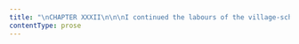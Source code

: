 ```yaml
---
title: "\nCHAPTER XXXII\n\n\nI continued the labours of the village-school as actively and faithfully\nas I could.\_ It was truly hard work at first.\_ Some time elapsed before,\nwith all my efforts, I could comprehend my scholars and their nature.\_\nWholly untaught, with faculties quite torpid, they seemed to me\nhopelessly dull; and, at first sight, all dull alike: but I soon found I\nwas mistaken.\_ There was a difference amongst them as amongst the\neducated; and when I got to know them, and they me, this difference\nrapidly developed itself.\_ Their amazement at me, my language, my rules,\nand ways, once subsided, I found some of these heavy-looking, gaping\nrustics wake up into sharp-witted girls enough.\_ Many showed themselves\nobliging, and amiable too; and I discovered amongst them not a few\nexamples of natural politeness, and innate self-respect, as well as of\nexcellent capacity, that won both my goodwill and my admiration.\_ These\nsoon took a pleasure in doing their work well, in keeping their persons\nneat, in learning their tasks regularly, in acquiring quiet and orderly\nmanners.\_ The rapidity of their progress, in some instances, was even\nsurprising; and an honest and happy pride I took in it: besides, I began\npersonally to like some of the best girls; and they liked me.\_ I had\namongst my scholars several farmers’ daughters: young women grown,\nalmost.\_ These could already read, write, and sew; and to them I taught\nthe elements of grammar, geography, history, and the finer kinds of\nneedlework.\_ I found estimable characters amongst them—characters\ndesirous of information and disposed for improvement—with whom I passed\nmany a pleasant evening hour in their own homes.\_ Their parents then\n(the farmer and his wife) loaded me with attentions.\_ There was an\nenjoyment in accepting their simple kindness, and in repaying it by a\nconsideration—a scrupulous regard to their feelings—to which they were\nnot, perhaps, at all times accustomed, and which both charmed and\nbenefited them; because, while it elevated them in their own eyes, it\nmade them emulous to merit the deferential treatment they received.\n\nI felt I became a favourite in the neighbourhood.\_ Whenever I went out,\nI heard on all sides cordial salutations, and was welcomed with friendly\nsmiles.\_ To live amidst general regard, though it be but the regard of\nworking people, is like “sitting in sunshine, calm and sweet;” serene\ninward feelings bud and bloom under the ray.\_ At this period of my life,\nmy heart far oftener swelled with thankfulness than sank with dejection:\nand yet, reader, to tell you all, in the midst of this calm, this useful\nexistence—after a day passed in honourable exertion amongst my scholars,\nan evening spent in drawing or reading contentedly alone—I used to rush\ninto strange dreams at night: dreams many-coloured, agitated, full of\nthe ideal, the stirring, the stormy—dreams where, amidst unusual scenes,\ncharged with adventure, with agitating risk and romantic chance, I still\nagain and again met Mr. Rochester, always at some exciting crisis; and\nthen the sense of being in his arms, hearing his voice, meeting his eye,\ntouching his hand and cheek, loving him, being loved by him—the hope of\npassing a lifetime at his side, would be renewed, with all its first\nforce and fire.\_ Then I awoke.\_ Then I recalled where I was, and how\nsituated.\_ Then I rose up on my curtainless bed, trembling and\nquivering; and then the still, dark night witnessed the convulsion of\ndespair, and heard the burst of passion.\_ By nine o’clock the next\nmorning I was punctually opening the school; tranquil, settled, prepared\nfor the steady duties of the day.\n\nRosamond Oliver kept her word in coming to visit me.\_ Her call at the\nschool was generally made in the course of her morning ride.\_ She would\ncanter up to the door on her pony, followed by a mounted livery\nservant.\_ Anything more exquisite than her appearance, in her purple\nhabit, with her Amazon’s cap of black velvet placed gracefully above the\nlong curls that kissed her cheek and floated to her shoulders, can\nscarcely be imagined: and it was thus she would enter the rustic\nbuilding, and glide through the dazzled ranks of the village children.\_\nShe generally came at the hour when Mr. Rivers was engaged in giving his\ndaily catechising lesson.\_ Keenly, I fear, did the eye of the visitress\npierce the young pastor’s heart.\_ A sort of instinct seemed to warn him\nof her entrance, even when he did not see it; and when he was looking\nquite away from the door, if she appeared at it, his cheek would glow,\nand his marble-seeming features, though they refused to relax, changed\nindescribably, and in their very quiescence became expressive of a\nrepressed fervour, stronger than working muscle or darting glance could\nindicate.\n\nOf course, she knew her power: indeed, he did not, because he could not,\nconceal it from her.\_ In spite of his Christian stoicism, when she went\nup and addressed him, and smiled gaily, encouragingly, even fondly in\nhis face, his hand would tremble and his eye burn.\_ He seemed to say,\nwith his sad and resolute look, if he did not say it with his lips, “I\nlove you, and I know you prefer me.\_ It is not despair of success that\nkeeps me dumb.\_ If I offered my heart, I believe you would accept it.\_\nBut that heart is already laid on a sacred altar: the fire is arranged\nround it.\_ It will soon be no more than a sacrifice consumed.”\n\nAnd then she would pout like a disappointed child; a pensive cloud would\nsoften her radiant vivacity; she would withdraw her hand hastily from\nhis, and turn in transient petulance from his aspect, at once so heroic\nand so martyr-like.\_ St. John, no doubt, would have given the world to\nfollow, recall, retain her, when she thus left him; but he would not\ngive one chance of heaven, nor relinquish, for the elysium of her love,\none hope of the true, eternal Paradise.\_ Besides, he could not bind all\nthat he had in his nature—the rover, the aspirant, the poet, the\npriest—in the limits of a single passion.\_ He could not—he would\nnot—renounce his wild field of mission warfare for the parlours and the\npeace of Vale Hall.\_ I learnt so much from himself in an inroad I once,\ndespite his reserve, had the daring to make on his confidence.\n\nMiss Oliver already honoured me with frequent visits to my cottage.\_ I\nhad learnt her whole character, which was without mystery or disguise:\nshe was coquettish but not heartless; exacting, but not worthlessly\nselfish.\_ She had been indulged from her birth, but was not absolutely\nspoilt.\_ She was hasty, but good-humoured; vain (she could not help it,\nwhen every glance in the glass showed her such a flush of loveliness),\nbut not affected; liberal-handed; innocent of the pride of wealth;\ningenuous; sufficiently intelligent; gay, lively, and unthinking: she\nwas very charming, in short, even to a cool observer of her own sex like\nme; but she was not profoundly interesting or thoroughly impressive.\_ A\nvery different sort of mind was hers from that, for instance, of the\nsisters of St. John.\_ Still, I liked her almost as I liked my pupil\nAdèle; except that, for a child whom we have watched over and taught, a\ncloser affection is engendered than we can give an equally attractive\nadult acquaintance.\n\nShe had taken an amiable caprice to me.\_ She said I was like Mr. Rivers,\nonly, certainly, she allowed, “not one-tenth so handsome, though I was a\nnice neat little soul enough, but he was an angel.”\_ I was, however,\ngood, clever, composed, and firm, like him.\_ I was a lusus naturæ,\nshe affirmed, as a village schoolmistress: she was sure my previous\nhistory, if known, would make a delightful romance.\n\nOne evening, while, with her usual child-like activity, and thoughtless\nyet not offensive inquisitiveness, she was rummaging the cupboard and\nthe table-drawer of my little kitchen, she discovered first two French\nbooks, a volume of Schiller, a German grammar and dictionary, and then\nmy drawing-materials and some sketches, including a pencil-head of a\npretty little cherub-like girl, one of my scholars, and sundry views\nfrom nature, taken in the Vale of Morton and on the surrounding moors.\_\nShe was first transfixed with surprise, and then electrified with\ndelight.\n\n“Had I done these pictures?\_ Did I know French and German?\_ What a\nlove—what a miracle I was!\_ I drew better than her master in the first\nschool in S-.\_ Would I sketch a portrait of her, to show to papa?”\n\n“With pleasure,” I replied; and I felt a thrill of artist-delight at the\nidea of copying from so perfect and radiant a model.\_ She had then on a\ndark-blue silk dress; her arms and her neck were bare; her only ornament\nwas her chestnut tresses, which waved over her shoulders with all the\nwild grace of natural curls.\_ I took a sheet of fine card-board, and\ndrew a careful outline.\_ I promised myself the pleasure of colouring it;\nand, as it was getting late then, I told her she must come and sit\nanother day.\n\nShe made such a report of me to her father, that Mr. Oliver himself\naccompanied her next evening—a tall, massive-featured, middle-aged, and\ngrey-headed man, at whose side his lovely daughter looked like a bright\nflower near a hoary turret.\_ He appeared a taciturn, and perhaps a proud\npersonage; but he was very kind to me.\_ The sketch of Rosamond’s\nportrait pleased him highly: he said I must make a finished picture of\nit.\_ He insisted, too, on my coming the next day to spend the evening at\nVale Hall.\n\nI went.\_ I found it a large, handsome residence, showing abundant\nevidences of wealth in the proprietor.\_ Rosamond was full of glee and\npleasure all the time I stayed.\_ Her father was affable; and when he\nentered into conversation with me after tea, he expressed in strong\nterms his approbation of what I had done in Morton school, and said he\nonly feared, from what he saw and heard, I was too good for the place,\nand would soon quit it for one more suitable.\n\n“Indeed,” cried Rosamond, “she is clever enough to be a governess in a\nhigh family, papa.”\n\nI thought I would far rather be where I am than in any high family in\nthe land.\_ Mr. Oliver spoke of Mr. Rivers—of the Rivers family—with\ngreat respect.\_ He said it was a very old name in that neighbourhood;\nthat the ancestors of the house were wealthy; that all Morton had once\nbelonged to them; that even now he considered the representative of that\nhouse might, if he liked, make an alliance with the best.\_ He accounted\nit a pity that so fine and talented a young man should have formed the\ndesign of going out as a missionary; it was quite throwing a valuable\nlife away.\_ It appeared, then, that her father would throw no obstacle\nin the way of Rosamond’s union with St. John.\_ Mr. Oliver evidently\nregarded the young clergyman’s good birth, old name, and sacred\nprofession as sufficient compensation for the want of fortune.\n\nIt was the 5th of November, and a holiday.\_ My little servant, after\nhelping me to clean my house, was gone, well satisfied with the fee of a\npenny for her aid.\_ All about me was spotless and bright—scoured floor,\npolished grate, and well-rubbed chairs.\_ I had also made myself neat,\nand had now the afternoon before me to spend as I would.\n\nThe translation of a few pages of German occupied an hour; then I got my\npalette and pencils, and fell to the more soothing, because easier\noccupation, of completing Rosamond Oliver’s miniature.\_ The head was\nfinished already: there was but the background to tint and the drapery\nto shade off; a touch of carmine, too, to add to the ripe lips—a soft\ncurl here and there to the tresses—a deeper tinge to the shadow of the\nlash under the azured eyelid.\_ I was absorbed in the execution of these\nnice details, when, after one rapid tap, my door unclosed, admitting St.\nJohn Rivers.\n\n“I am come to see how you are spending your holiday,” he said.\_ “Not, I\nhope, in thought?\_ No, that is well: while you draw you will not feel\nlonely.\_ You see, I mistrust you still, though you have borne up\nwonderfully so far.\_ I have brought you a book for evening solace,” and\nhe laid on the table a new publication—a poem: one of those genuine\nproductions so often vouchsafed to the fortunate public of those\ndays—the golden age of modern literature.\_ Alas! the readers of our era\nare less favoured.\_ But courage!\_ I will not pause either to accuse or\nrepine.\_ I know poetry is not dead, nor genius lost; nor has Mammon\ngained power over either, to bind or slay: they will both assert their\nexistence, their presence, their liberty and strength again one day.\_\nPowerful angels, safe in heaven! they smile when sordid souls triumph,\nand feeble ones weep over their destruction.\_ Poetry destroyed?\_ Genius\nbanished?\_ No!\_ Mediocrity, no: do not let envy prompt you to the\nthought.\_ No; they not only live, but reign and redeem: and without\ntheir divine influence spread everywhere, you would be in hell—the hell\nof your own meanness.\n\nWhile I was eagerly glancing at the bright pages of “Marmion” (for\n“Marmion” it was), St. John stooped to examine my drawing.\_ His tall\nfigure sprang erect again with a start: he said nothing.\_ I looked up at\nhim: he shunned my eye.\_ I knew his thoughts well, and could read his\nheart plainly; at the moment I felt calmer and cooler than he: I had\nthen temporarily the advantage of him, and I conceived an inclination to\ndo him some good, if I could.\n\n“With all his firmness and self-control,” thought I, “he tasks himself\ntoo far: locks every feeling and pang within—expresses, confesses,\nimparts nothing.\_ I am sure it would benefit him to talk a little about\nthis sweet Rosamond, whom he thinks he ought not to marry: I will make\nhim talk.”\n\nI said first, “Take a chair, Mr. Rivers.”\_ But he answered, as he always\ndid, that he could not stay.\_ “Very well,” I responded, mentally, “stand\nif you like; but you shall not go just yet, I am determined: solitude is\nat least as bad for you as it is for me.\_ I’ll try if I cannot discover\nthe secret spring of your confidence, and find an aperture in that\nmarble breast through which I can shed one drop of the balm of\nsympathy.”\n\n“Is this portrait like?” I asked bluntly.\n\n“Like!\_ Like whom?\_ I did not observe it closely.”\n\n“You did, Mr. Rivers.”\n\nHe almost started at my sudden and strange abruptness: he looked at me\nastonished.\_ “Oh, that is nothing yet,” I muttered within.\_ “I don’t\nmean to be baffled by a little stiffness on your part; I’m prepared to\ngo to considerable lengths.”\_ I continued, “You observed it closely and\ndistinctly; but I have no objection to your looking at it again,” and I\nrose and placed it in his hand.\n\n“A well-executed picture,” he said; “very soft, clear colouring; very\ngraceful and correct drawing.”\n\n“Yes, yes; I know all that.\_ But what of the resemblance?\_ Who is it\nlike?”\n\nMastering some hesitation, he answered, “Miss Oliver, I presume.”\n\n“Of course.\_ And now, sir, to reward you for the accurate guess, I will\npromise to paint you a careful and faithful duplicate of this very\npicture, provided you admit that the gift would be acceptable to you.\_ I\ndon’t wish to throw away my time and trouble on an offering you would\ndeem worthless.”\n\nHe continued to gaze at the picture: the longer he looked, the firmer he\nheld it, the more he seemed to covet it.\_ “It is like!” he murmured;\n“the eye is well managed: the colour, light, expression, are perfect.\_\nIt smiles!”\n\n“Would it comfort, or would it wound you to have a similar painting?\_\nTell me that.\_ When you are at Madagascar, or at the Cape, or in India,\nwould it be a consolation to have that memento in your possession? or\nwould the sight of it bring recollections calculated to enervate and\ndistress?”\n\nHe now furtively raised his eyes: he glanced at me, irresolute,\ndisturbed: he again surveyed the picture.\n\n“That I should like to have it is certain: whether it would be judicious\nor wise is another question.”\n\nSince I had ascertained that Rosamond really preferred him, and that her\nfather was not likely to oppose the match, I—less exalted in my views\nthan St. John—had been strongly disposed in my own heart to advocate\ntheir union.\_ It seemed to me that, should he become the possessor of\nMr. Oliver’s large fortune, he might do as much good with it as if he\nwent and laid his genius out to wither, and his strength to waste, under\na tropical sun.\_ With this persuasion I now answered—\n\n“As far as I can see, it would be wiser and more judicious if you were\nto take to yourself the original at once.”\n\nBy this time he had sat down: he had laid the picture on the table\nbefore him, and with his brow supported on both hands, hung fondly over\nit.\_ I discerned he was now neither angry nor shocked at my audacity.\_ I\nsaw even that to be thus frankly addressed on a subject he had deemed\nunapproachable—to hear it thus freely handled—was beginning to be felt\nby him as a new pleasure—an unhoped-for relief.\_ Reserved people often\nreally need the frank discussion of their sentiments and griefs more\nthan the expansive.\_ The sternest-seeming stoic is human after all; and\nto “burst” with boldness and good-will into “the silent sea” of their\nsouls is often to confer on them the first of obligations.\n\n“She likes you, I am sure,” said I, as I stood behind his chair, “and\nher father respects you.\_ Moreover, she is a sweet girl—rather\nthoughtless; but you would have sufficient thought for both yourself and\nher.\_ You ought to marry her.”\n\n“Does she like me?” he asked.\n\n“Certainly; better than she likes any one else.\_ She talks of you\ncontinually: there is no subject she enjoys so much or touches upon so\noften.”\n\n“It is very pleasant to hear this,” he said—“very: go on for another\nquarter of an hour.”\_ And he actually took out his watch and laid it\nupon the table to measure the time.\n\n“But where is the use of going on,” I asked, “when you are probably\npreparing some iron blow of contradiction, or forging a fresh chain to\nfetter your heart?”\n\n“Don’t imagine such hard things.\_ Fancy me yielding and melting, as I am\ndoing: human love rising like a freshly opened fountain in my mind and\noverflowing with sweet inundation all the field I have so carefully and\nwith such labour prepared—so assiduously sown with the seeds of good\nintentions, of self-denying plans.\_ And now it is deluged with a\nnectarous flood—the young germs swamped—delicious poison cankering them:\nnow I see myself stretched on an ottoman in the drawing-room at Vale\nHall at my bride Rosamond Oliver’s feet: she is talking to me with her\nsweet voice—gazing down on me with those eyes your skilful hand has\ncopied so well—smiling at me with these coral lips.\_ She is mine—I am\nhers—this present life and passing world suffice to me.\_ Hush! say\nnothing—my heart is full of delight—my senses are entranced—let the time\nI marked pass in peace.”\n\nI humoured him: the watch ticked on: he breathed fast and low: I stood\nsilent.\_ Amidst this hush the quartet sped; he replaced the watch, laid\nthe picture down, rose, and stood on the hearth.\n\n“Now,” said he, “that little space was given to delirium and delusion.\_\nI rested my temples on the breast of temptation, and put my neck\nvoluntarily under her yoke of flowers.\_ I tasted her cup.\_ The pillow\nwas burning: there is an asp in the garland: the wine has a bitter\ntaste: her promises are hollow—her offers false: I see and know all\nthis.”\n\nI gazed at him in wonder.\n\n“It is strange,” pursued he, “that while I love Rosamond Oliver so\nwildly—with all the intensity, indeed, of a first passion, the object of\nwhich is exquisitely beautiful, graceful, fascinating—I experience at\nthe same time a calm, unwarped consciousness that she would not make me\na good wife; that she is not the partner suited to me; that I should\ndiscover this within a year after marriage; and that to twelve months’\nrapture would succeed a lifetime of regret.\_ This I know.”\n\n“Strange indeed!” I could not help ejaculating.\n\n“While something in me,” he went on, “is acutely sensible to her charms,\nsomething else is as deeply impressed with her defects: they are such\nthat she could sympathise in nothing I aspired to—co-operate in nothing\nI undertook.\_ Rosamond a sufferer, a labourer, a female apostle?\_\nRosamond a missionary’s wife?\_ No!”\n\n“But you need not be a missionary.\_ You might relinquish that scheme.”\n\n“Relinquish!\_ What! my vocation?\_ My great work?\_ My foundation laid on\nearth for a mansion in heaven?\_ My hopes of being numbered in the band\nwho have merged all ambitions in the glorious one of bettering their\nrace—of carrying knowledge into the realms of ignorance—of substituting\npeace for war—freedom for bondage—religion for superstition—the hope of\nheaven for the fear of hell?\_ Must I relinquish that?\_ It is dearer than\nthe blood in my veins.\_ It is what I have to look forward to, and to\nlive for.”\n\nAfter a considerable pause, I said—“And Miss Oliver?\_ Are her\ndisappointment and sorrow of no interest to you?”\n\n“Miss Oliver is ever surrounded by suitors and flatterers: in less than\na month, my image will be effaced from her heart.\_ She will forget me;\nand will marry, probably, some one who will make her far happier than I\nshould do.”\n\n“You speak coolly enough; but you suffer in the conflict.\_ You are\nwasting away.”\n\n“No.\_ If I get a little thin, it is with anxiety about my prospects, yet\nunsettled—my departure, continually procrastinated.\_ Only this morning,\nI received intelligence that the successor, whose arrival I have been so\nlong expecting, cannot be ready to replace me for three months to come\nyet; and perhaps the three months may extend to six.”\n\n“You tremble and become flushed whenever Miss Oliver enters the\nschoolroom.”\n\nAgain the surprised expression crossed his face.\_ He had not imagined\nthat a woman would dare to speak so to a man.\_ For me, I felt at home in\nthis sort of discourse.\_ I could never rest in communication with\nstrong, discreet, and refined minds, whether male or female, till I had\npassed the outworks of conventional reserve, and crossed the threshold\nof confidence, and won a place by their heart’s very hearthstone.\n\n“You are original,” said he, “and not timid.\_ There is something brave\nin your spirit, as well as penetrating in your eye; but allow me to\nassure you that you partially misinterpret my emotions.\_ You think them\nmore profound and potent than they are.\_ You give me a larger allowance\nof sympathy than I have a just claim to.\_ When I colour, and when I\nshade before Miss Oliver, I do not pity myself.\_ I scorn the weakness.\_\nI know it is ignoble: a mere fever of the flesh: not, I declare, the\nconvulsion of the soul.\_ That is just as fixed as a rock, firm set in\nthe depths of a restless sea.\_ Know me to be what I am—a cold hard man.”\n\nI smiled incredulously.\n\n“You have taken my confidence by storm,” he continued, “and now it is\nmuch at your service.\_ I am simply, in my original state—stripped of\nthat blood-bleached robe with which Christianity covers human\ndeformity—a cold, hard, ambitious man.\_ Natural affection only, of all\nthe sentiments, has permanent power over me.\_ Reason, and not feeling,\nis my guide; my ambition is unlimited: my desire to rise higher, to do\nmore than others, insatiable.\_ I honour endurance, perseverance,\nindustry, talent; because these are the means by which men achieve great\nends and mount to lofty eminence.\_ I watch your career with interest,\nbecause I consider you a specimen of a diligent, orderly, energetic\nwoman: not because I deeply compassionate what you have gone through, or\nwhat you still suffer.”\n\n“You would describe yourself as a mere pagan philosopher,” I said.\n\n“No.\_ There is this difference between me and deistic philosophers: I\nbelieve; and I believe the Gospel.\_ You missed your epithet.\_ I am not a\npagan, but a Christian philosopher—a follower of the sect of Jesus.\_ As\nHis disciple I adopt His pure, His merciful, His benignant doctrines.\_ I\nadvocate them: I am sworn to spread them.\_ Won in youth to religion, she\nhas cultivated my original qualities thus:—From the minute germ, natural\naffection, she has developed the overshadowing tree, philanthropy.\_ From\nthe wild stringy root of human uprightness, she has reared a due sense\nof the Divine justice.\_ Of the ambition to win power and renown for my\nwretched self, she has formed the ambition to spread my Master’s\nkingdom; to achieve victories for the standard of the cross.\_ So much\nhas religion done for me; turning the original materials to the best\naccount; pruning and training nature.\_ But she could not eradicate\nnature: nor will it be eradicated ‘till this mortal shall put on\nimmortality.’”\n\nHaving said this, he took his hat, which lay on the table beside my\npalette.\_ Once more he looked at the portrait.\n\n“She is lovely,” he murmured.\_ “She is well named the Rose of the\nWorld, indeed!”\n\n“And may I not paint one like it for you?”\n\n“Cui bono?\_ No.”\n\nHe drew over the picture the sheet of thin paper on which I was\naccustomed to rest my hand in painting, to prevent the cardboard from\nbeing sullied.\_ What he suddenly saw on this blank paper, it was\nimpossible for me to tell; but something had caught his eye.\_ He took it\nup with a snatch; he looked at the edge; then shot a glance at me,\ninexpressibly peculiar, and quite incomprehensible: a glance that seemed\nto take and make note of every point in my shape, face, and dress; for\nit traversed all, quick, keen as lightning.\_ His lips parted, as if to\nspeak: but he checked the coming sentence, whatever it was.\n\n“What is the matter?” I asked.\n\n“Nothing in the world,” was the reply; and, replacing the paper, I saw\nhim dexterously tear a narrow slip from the margin.\_ It disappeared in\nhis glove; and, with one hasty nod and “good-afternoon,” he vanished.\n\n“Well!” I exclaimed, using an expression of the district, “that caps the\nglobe, however!”\n\nI, in my turn, scrutinised the paper; but saw nothing on it save a few\ndingy stains of paint where I had tried the tint in my pencil.\_ I\npondered the mystery a minute or two; but finding it insolvable, and\nbeing certain it could not be of much moment, I dismissed, and soon\nforgot it.\n"
contentType: prose
---
```



